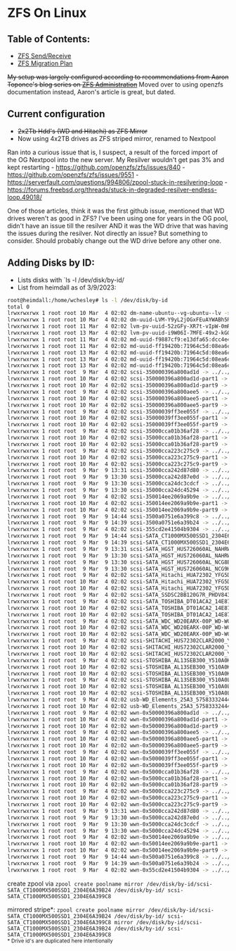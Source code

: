 # ZFS On Linux
## Table of Contents: 
- [ZFS Send/Receive](/ZFS/ZFS-send-receive)
- [ZFS Migration Plan](/ZFS/ZFS-migration-plan)

~~My setup was largely configured according to recommendations from Aaron Toponce's blog series on [ZFS Administration](https://pthree.org/2012/12/04/zfs-administration-part-i-vdevs/)~~ Moved over to using openzfs documentation instead, Aaron's article is great, but dated. 

## Current configuration
- ~~2x2Tb Hdd's (WD and Hitachi) as ZFS Mirror~~
- Now using 4x2TB drives as ZFS striped mirror, renamed to Nextpool

Ran into a curious issue that is, I suspect, a result of the forced import of the OG Nextpool into the new server. My Resilver wouldn't get pas 3% and kept restarting
	- https://github.com/openzfs/zfs/issues/840
	- https://github.com/openzfs/zfs/issues/9551
	- https://serverfault.com/questions/994806/zpool-stuck-in-resilvering-loop
	- https://forums.freebsd.org/threads/stuck-in-degraded-resilver-endless-loop.49018/

One of those articles, think it was the first github issue, mentioned that WD drives weren't as good in ZFS? I've been using one for years in the OG pool, didn't have an issue till the resilver AND it was the WD drive that was having the issues during the resilver. Not directly an issue? But something to consider. Should probably change out the WD drive before any other one.

## Adding Disks by ID: 
* Lists disks with `ls -l /dev/disk/by-id/
* List from heimdall as of 3/9/2023:
```bash
root@heimdall:/home/wchesley# ls -l /dev/disk/by-id
total 0
lrwxrwxrwx 1 root root 10 Mar  4 02:02 dm-name-ubuntu--vg-ubuntu--lv -> ../../dm-0
lrwxrwxrwx 1 root root 10 Mar  4 02:02 dm-uuid-LVM-Y9yL2jOGxFEuAYWABh5RZqKIGCZiVbFVo2INfv1g3PcEz0GdSt0d5VAtTb39zUWp -> ../../dm-0
lrwxrwxrwx 1 root root 11 Mar  4 02:02 lvm-pv-uuid-52zGFy-XR7t-vIpW-0mR2-0ibc-10pE-NMEPvy -> ../../zd0p3
lrwxrwxrwx 1 root root 13 Mar  4 02:02 lvm-pv-uuid-i9W06I-7MFE-49x2-kG0W-BxYf-tXsy-sDjbRS -> ../../md126p3
lrwxrwxrwx 1 root root 11 Mar  4 02:02 md-uuid-f9887cf9:e13dfa65:dcc4e4f6:6fd27d41 -> ../../md127
lrwxrwxrwx 1 root root 11 Mar  4 02:02 md-uuid-ff19420b:71964c5d:08ea6ca3:e1909032 -> ../../md126
lrwxrwxrwx 1 root root 13 Mar  4 02:02 md-uuid-ff19420b:71964c5d:08ea6ca3:e1909032-part1 -> ../../md126p1
lrwxrwxrwx 1 root root 13 Mar  4 02:02 md-uuid-ff19420b:71964c5d:08ea6ca3:e1909032-part2 -> ../../md126p2
lrwxrwxrwx 1 root root 13 Mar  4 02:02 md-uuid-ff19420b:71964c5d:08ea6ca3:e1909032-part3 -> ../../md126p3
lrwxrwxrwx 1 root root  9 Mar  4 02:02 scsi-350000396a800ad1d -> ../../sdc
lrwxrwxrwx 1 root root 10 Mar  4 02:02 scsi-350000396a800ad1d-part1 -> ../../sdc1
lrwxrwxrwx 1 root root 10 Mar  4 02:02 scsi-350000396a800ad1d-part9 -> ../../sdc9
lrwxrwxrwx 1 root root  9 Mar  4 02:02 scsi-350000396a800aee5 -> ../../sdd
lrwxrwxrwx 1 root root 10 Mar  4 02:02 scsi-350000396a800aee5-part1 -> ../../sdd1
lrwxrwxrwx 1 root root 10 Mar  4 02:02 scsi-350000396a800aee5-part9 -> ../../sdd9
lrwxrwxrwx 1 root root  9 Mar  4 02:02 scsi-35000039ff3ee055f -> ../../sde
lrwxrwxrwx 1 root root 10 Mar  4 02:02 scsi-35000039ff3ee055f-part1 -> ../../sde1
lrwxrwxrwx 1 root root 10 Mar  4 02:02 scsi-35000039ff3ee055f-part9 -> ../../sde9
lrwxrwxrwx 1 root root  9 Mar  4 02:02 scsi-35000cca01b36af28 -> ../../sdh
lrwxrwxrwx 1 root root 10 Mar  4 02:02 scsi-35000cca01b36af28-part1 -> ../../sdh1
lrwxrwxrwx 1 root root 10 Mar  4 02:02 scsi-35000cca01b36af28-part9 -> ../../sdh9
lrwxrwxrwx 1 root root  9 Mar  4 02:02 scsi-35000cca223c275c9 -> ../../sdg
lrwxrwxrwx 1 root root 10 Mar  4 02:02 scsi-35000cca223c275c9-part1 -> ../../sdg1
lrwxrwxrwx 1 root root 10 Mar  4 02:02 scsi-35000cca223c275c9-part9 -> ../../sdg9
lrwxrwxrwx 1 root root  9 Mar  9 13:31 scsi-35000cca242d87d80 -> ../../sdl
lrwxrwxrwx 1 root root  9 Mar  9 13:30 scsi-35000cca242d87e0d -> ../../sdi
lrwxrwxrwx 1 root root  9 Mar  9 13:30 scsi-35000cca24dc3cdcf -> ../../sdj
lrwxrwxrwx 1 root root  9 Mar  9 13:30 scsi-35000cca24dc45294 -> ../../sdk
lrwxrwxrwx 1 root root  9 Mar  4 02:02 scsi-350014ee2069a9b9e -> ../../sdf
lrwxrwxrwx 1 root root 10 Mar  4 02:02 scsi-350014ee2069a9b9e-part1 -> ../../sdf1
lrwxrwxrwx 1 root root 10 Mar  4 02:02 scsi-350014ee2069a9b9e-part9 -> ../../sdf9
lrwxrwxrwx 1 root root  9 Mar  9 14:44 scsi-3500a0751e6a399c8 -> ../../sdn
lrwxrwxrwx 1 root root  9 Mar  9 14:39 scsi-3500a0751e6a39b24 -> ../../sdm
lrwxrwxrwx 1 root root  9 Mar  4 02:02 scsi-355cd2e41504b9304 -> ../../sdb
lrwxrwxrwx 1 root root  9 Mar  9 14:44 scsi-SATA_CT1000MX500SSD1_2304E6A399C8 -> ../../sdn
lrwxrwxrwx 1 root root  9 Mar  9 14:39 scsi-SATA_CT1000MX500SSD1_2304E6A39B24 -> ../../sdm
lrwxrwxrwx 1 root root  9 Mar  9 13:31 scsi-SATA_HGST_HUS726060AL_NAHRW3YX -> ../../sdl
lrwxrwxrwx 1 root root  9 Mar  9 13:30 scsi-SATA_HGST_HUS726060AL_NAHRW8HX -> ../../sdi
lrwxrwxrwx 1 root root  9 Mar  9 13:30 scsi-SATA_HGST_HUS726060AL_NCG8BDTS -> ../../sdj
lrwxrwxrwx 1 root root  9 Mar  9 13:30 scsi-SATA_HGST_HUS726060AL_NCG9HT6S -> ../../sdk
lrwxrwxrwx 1 root root  9 Mar  4 02:02 scsi-SATA_Hitachi_HUA72302_YFG5DSUA -> ../../sdg
lrwxrwxrwx 1 root root 10 Mar  4 02:02 scsi-SATA_Hitachi_HUA72302_YFG5DSUA-part1 -> ../../sdg1
lrwxrwxrwx 1 root root 10 Mar  4 02:02 scsi-SATA_Hitachi_HUA72302_YFG5DSUA-part9 -> ../../sdg9
lrwxrwxrwx 1 root root  9 Mar  4 02:02 scsi-SATA_SSDSC2BB120G7R_PHDV843001ZY150MGN -> ../../sdb
lrwxrwxrwx 1 root root  9 Mar  4 02:02 scsi-SATA_TOSHIBA_DT01ACA2_14E87EAKS -> ../../sde
lrwxrwxrwx 1 root root 10 Mar  4 02:02 scsi-SATA_TOSHIBA_DT01ACA2_14E87EAKS-part1 -> ../../sde1
lrwxrwxrwx 1 root root 10 Mar  4 02:02 scsi-SATA_TOSHIBA_DT01ACA2_14E87EAKS-part9 -> ../../sde9
lrwxrwxrwx 1 root root  9 Mar  4 02:02 scsi-SATA_WDC_WD20EARX-00P_WD-WCAZAD630190 -> ../../sdf
lrwxrwxrwx 1 root root 10 Mar  4 02:02 scsi-SATA_WDC_WD20EARX-00P_WD-WCAZAD630190-part1 -> ../../sdf1
lrwxrwxrwx 1 root root 10 Mar  4 02:02 scsi-SATA_WDC_WD20EARX-00P_WD-WCAZAD630190-part9 -> ../../sdf9
lrwxrwxrwx 1 root root  9 Mar  4 02:02 scsi-SHITACHI_HUS72302CLAR2000_YFGZ29HD -> ../../sdh
lrwxrwxrwx 1 root root 10 Mar  4 02:02 scsi-SHITACHI_HUS72302CLAR2000_YFGZ29HD-part1 -> ../../sdh1
lrwxrwxrwx 1 root root 10 Mar  4 02:02 scsi-SHITACHI_HUS72302CLAR2000_YFGZ29HD-part9 -> ../../sdh9
lrwxrwxrwx 1 root root  9 Mar  4 02:02 scsi-STOSHIBA_AL13SEB300_Y510A0K0FRD6 -> ../../sdc
lrwxrwxrwx 1 root root 10 Mar  4 02:02 scsi-STOSHIBA_AL13SEB300_Y510A0K0FRD6-part1 -> ../../sdc1
lrwxrwxrwx 1 root root 10 Mar  4 02:02 scsi-STOSHIBA_AL13SEB300_Y510A0K0FRD6-part9 -> ../../sdc9
lrwxrwxrwx 1 root root  9 Mar  4 02:02 scsi-STOSHIBA_AL13SEB300_Y510A0L1FRD6 -> ../../sdd
lrwxrwxrwx 1 root root 10 Mar  4 02:02 scsi-STOSHIBA_AL13SEB300_Y510A0L1FRD6-part1 -> ../../sdd1
lrwxrwxrwx 1 root root 10 Mar  4 02:02 scsi-STOSHIBA_AL13SEB300_Y510A0L1FRD6-part9 -> ../../sdd9
lrwxrwxrwx 1 root root  9 Mar  4 02:02 usb-WD_Elements_25A3_5758333244433048594A4645-0:0 -> ../../sda
lrwxrwxrwx 1 root root 10 Mar  4 02:02 usb-WD_Elements_25A3_5758333244433048594A4645-0:0-part1 -> ../../sda1
lrwxrwxrwx 1 root root  9 Mar  4 02:02 wwn-0x50000396a800ad1d -> ../../sdc
lrwxrwxrwx 1 root root 10 Mar  4 02:02 wwn-0x50000396a800ad1d-part1 -> ../../sdc1
lrwxrwxrwx 1 root root 10 Mar  4 02:02 wwn-0x50000396a800ad1d-part9 -> ../../sdc9
lrwxrwxrwx 1 root root  9 Mar  4 02:02 wwn-0x50000396a800aee5 -> ../../sdd
lrwxrwxrwx 1 root root 10 Mar  4 02:02 wwn-0x50000396a800aee5-part1 -> ../../sdd1
lrwxrwxrwx 1 root root 10 Mar  4 02:02 wwn-0x50000396a800aee5-part9 -> ../../sdd9
lrwxrwxrwx 1 root root  9 Mar  4 02:02 wwn-0x5000039ff3ee055f -> ../../sde
lrwxrwxrwx 1 root root 10 Mar  4 02:02 wwn-0x5000039ff3ee055f-part1 -> ../../sde1
lrwxrwxrwx 1 root root 10 Mar  4 02:02 wwn-0x5000039ff3ee055f-part9 -> ../../sde9
lrwxrwxrwx 1 root root  9 Mar  4 02:02 wwn-0x5000cca01b36af28 -> ../../sdh
lrwxrwxrwx 1 root root 10 Mar  4 02:02 wwn-0x5000cca01b36af28-part1 -> ../../sdh1
lrwxrwxrwx 1 root root 10 Mar  4 02:02 wwn-0x5000cca01b36af28-part9 -> ../../sdh9
lrwxrwxrwx 1 root root  9 Mar  4 02:02 wwn-0x5000cca223c275c9 -> ../../sdg
lrwxrwxrwx 1 root root 10 Mar  4 02:02 wwn-0x5000cca223c275c9-part1 -> ../../sdg1
lrwxrwxrwx 1 root root 10 Mar  4 02:02 wwn-0x5000cca223c275c9-part9 -> ../../sdg9
lrwxrwxrwx 1 root root  9 Mar  9 13:31 wwn-0x5000cca242d87d80 -> ../../sdl
lrwxrwxrwx 1 root root  9 Mar  9 13:30 wwn-0x5000cca242d87e0d -> ../../sdi
lrwxrwxrwx 1 root root  9 Mar  9 13:30 wwn-0x5000cca24dc3cdcf -> ../../sdj
lrwxrwxrwx 1 root root  9 Mar  9 13:30 wwn-0x5000cca24dc45294 -> ../../sdk
lrwxrwxrwx 1 root root  9 Mar  4 02:02 wwn-0x50014ee2069a9b9e -> ../../sdf
lrwxrwxrwx 1 root root 10 Mar  4 02:02 wwn-0x50014ee2069a9b9e-part1 -> ../../sdf1
lrwxrwxrwx 1 root root 10 Mar  4 02:02 wwn-0x50014ee2069a9b9e-part9 -> ../../sdf9
lrwxrwxrwx 1 root root  9 Mar  9 14:44 wwn-0x500a0751e6a399c8 -> ../../sdn
lrwxrwxrwx 1 root root  9 Mar  9 14:39 wwn-0x500a0751e6a39b24 -> ../../sdm
lrwxrwxrwx 1 root root  9 Mar  4 02:02 wwn-0x55cd2e41504b9304 -> ../../sdb
```

create zpool via `zpool create poolname mirror /dev/disk/by-id/scsi-SATA_CT1000MX500SSD1_2304E6A39B24 /dev/disk/by-id/ scsi-SATA_CT1000MX500SSD1_2304E6A399C8`

mirrored stripe*: `zpool create poolname mirror /dev/disk/by-id/scsi-SATA_CT1000MX500SSD1_2304E6A39B24 /dev/disk/by-id/ scsi-SATA_CT1000MX500SSD1_2304E6A399C8 mirror /dev/disk/by-id/scsi-SATA_CT1000MX500SSD1_2304E6A39B24 /dev/disk/by-id/ scsi-SATA_CT1000MX500SSD1_2304E6A399C8` 
<br><sub>* Drive id's are duplicated here intentionally</sub>